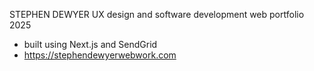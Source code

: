 STEPHEN DEWYER UX design and software development 
web portfolio 2025

- built using Next.js and SendGrid
- https://stephendewyerwebwork.com
